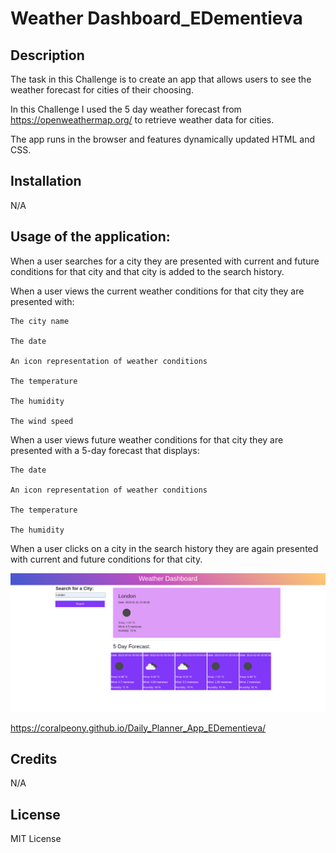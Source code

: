# Weather Dashboard_EDementieva

## Description

The task in this Challenge is to create an app that allows users to see the weather forecast for cities of their choosing.

In this Challenge I used the 5 day weather forecast from https://openweathermap.org/ to retrieve weather data for cities.

The app runs in the browser and features dynamically updated HTML and CSS.


## Installation

N/A

## Usage of the application:

When a user searches for a city they are presented with current and future conditions for that city and that city is added to the search history.

When a user views the current weather conditions for that city they are presented with:

    The city name

    The date

    An icon representation of weather conditions

    The temperature

    The humidity

    The wind speed

When a user views future weather conditions for that city they are presented with a 5-day forecast that displays:

    The date

    An icon representation of weather conditions

    The temperature

    The humidity

When a user clicks on a city in the search history they are again presented with current and future conditions for that city.

![Daily_Planner_App](./assets/images/screenshot.png)

https://coralpeony.github.io/Daily_Planner_App_EDementieva/

## Credits

N/A

## License

MIT License